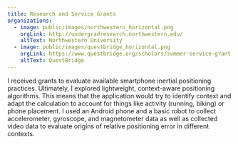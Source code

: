 ```yaml
---
title: Research and Service Grants
organizations:
  - image: public/images/northwestern_horizontal.png
    orgLink: http://undergradresearch.northwestern.edu/
    altText: Northwestern University
  - image: public/images/questbridge_horizontal.png
    orgLink: https://www.questbridge.org/scholars/summer-service-grant
    altText: QuestBridge
---
```


I received grants to evaluate available smartphone inertial positioning practices. Ultimately, I explored lightweight, context-aware positioning algorithms. This means that the application would try to identify context and adapt the calculation to account for things like activity (running, biking) or phone placement. I used an Android phone and a basic robot to collect accelerometer, gyroscope, and magnetometer data as well as collected video data to evaluate origins of relative positioning error in different contexts.

